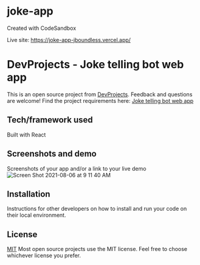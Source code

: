 # joke-app
Created with CodeSandbox

Live site: https://joke-app-jboundless.vercel.app/

# DevProjects - Joke telling bot web app

This is an open source project from [DevProjects](http://www.codementor.io/projects). Feedback and questions are welcome!
Find the project requirements here: [Joke telling bot web app](https://www.codementor.io/projects/web/joke-telling-bot-web-app-cjd2eyrfak)

## Tech/framework used
Built with React

## Screenshots and demo
Screenshots of your app and/or a link to your live demo
![Screen Shot 2021-08-06 at 9 11 40 AM](https://user-images.githubusercontent.com/39219944/128540485-4aaa94c2-a66d-417b-87e7-80dee9dd72e4.png)


## Installation
Instructions for other developers on how to install and run your code on their local environment.

## License
[MIT](https://choosealicense.com/licenses/mit/)
Most open source projects use the MIT license. Feel free to choose whichever license you prefer.
